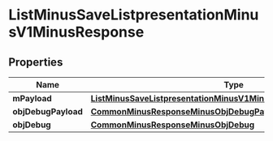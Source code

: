 
# ListMinusSaveListpresentationMinusV1MinusResponse

## Properties
Name | Type | Description | Notes
------------ | ------------- | ------------- | -------------
**mPayload** | [**ListMinusSaveListpresentationMinusV1MinusResponseMinusMPayload**](ListMinusSaveListpresentationMinusV1MinusResponseMinusMPayload.md) |  | 
**objDebugPayload** | [**CommonMinusResponseMinusObjDebugPayload**](CommonMinusResponseMinusObjDebugPayload.md) |  |  [optional]
**objDebug** | [**CommonMinusResponseMinusObjDebug**](CommonMinusResponseMinusObjDebug.md) |  |  [optional]



